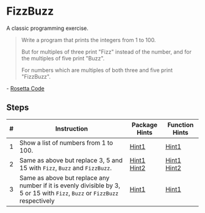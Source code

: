 # FizzBuzz

A classic programming exercise.

> Write a program that prints the integers from 1 to 100.
> 
> But for multiples of three print "Fizz" instead of the number, and for the multiples of five print "Buzz".
> 
> For numbers which are multiples of both three and five print "FizzBuzz".

 \- [Rosetta Code](http://rosettacode.org/wiki/FizzBuzz)

## Steps

| # | Instruction | Package Hints | Function Hints |
|---|-------------|---------------|----------------|
| 1 | Show a list of numbers from 1 to 100. | [Hint1](http://package.elm-lang.org/packages/elm-lang/core/3.0.0/Graphics-Element) | [Hint1](http://package.elm-lang.org/packages/elm-lang/core/3.0.0/Graphics-Element#show) |
| 2 | Same as above but replace 3, 5 and 15 with `Fizz`, `Buzz` and `FizzBuzz`. | [Hint1](http://package.elm-lang.org/packages/elm-lang/core/3.0.0/List) [Hint2](http://package.elm-lang.org/packages/elm-lang/core/3.0.0/Basics) | [Hint1](http://package.elm-lang.org/packages/elm-lang/core/3.0.0/List#map) [Hint2](http://package.elm-lang.org/packages/elm-lang/core/3.0.0/Basics#toString) |
| 3 | Same as above but replace any number if it is evenly divisible by 3, 5 or 15 with `Fizz`, `Buzz` or `FizzBuzz` respectively | [Hint1](http://package.elm-lang.org/packages/elm-lang/core/3.0.0/Basics) | [Hint1](http://package.elm-lang.org/packages/elm-lang/core/3.0.0/Basics#%) |
